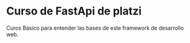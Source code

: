 # Curso de FastApi de platzi

Curos Básico para entender las bases de este framework de desarrollo web.
